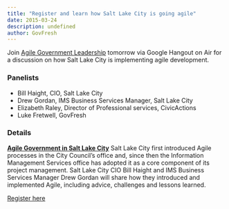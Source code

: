 ```yaml
---
title: "Register and learn how Salt Lake City is going agile"
date: 2015-03-24
description: undefined
author: GovFresh
---
```




Join <a href="http://agilegovleaders.org">Agile Government Leadership</a> tomorrow via Google Hangout on Air for a discussion on how Salt Lake City is implementing agile development.

<h3>Panelists</h3>

<ul>
	<li>Bill Haight, CIO, Salt Lake City</li>
	<li>Drew Gordan, IMS Business Services Manager, Salt Lake City</li>
	<li>Elizabeth Raley, Director of Professional services, CivicActions</li>
	<li>Luke Fretwell, GovFresh</li>
</ul>

<h3>Details</h3>

<strong><a href="http://www.agilegovleaders.org/register-agl-live-agile-government-in-salt-lake-city/">Agile Government in Salt Lake City</a></strong>
Salt Lake City first introduced Agile processes in the City Council’s office and, since then the Information Management Services office has adopted it as a core component of its project management. Salt Lake City CIO Bill Haight and IMS Business Services Manager Drew Gordan will share how they introduced and implemented Agile, including advice, challenges and lessons learned.

<a href="http://www.agilegovleaders.org/register-agl-live-agile-government-in-salt-lake-city/">Register here</a>
